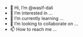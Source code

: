 - 👋 Hi, I’m @wasif-dali
- 👀 I’m interested in ...
- 🌱 I’m currently learning ...
- 💞️ I’m looking to collaborate on ...
- 📫 How to reach me ...

<!---
wasif-dali/wasif-dali is a ✨ special ✨ repository because its `README.md` (this file) appears on your GitHub profile.
You can click the Preview link to take a look at your changes.
--->

